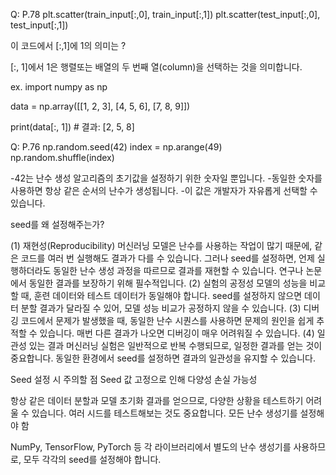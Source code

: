 Q: P.78
plt.scatter(train_input[:,0], train_input[:,1])
plt.scatter(test_input[:,0], test_input[:,1])

이 코드에서 [:,1]에 1의 의미는 ?

 [:, 1]에서 1은 행렬또는 배열의 두 번째 열(column)을 선택하는 것을 의미합니다.

ex.
import numpy as np

data = np.array([[1, 2, 3],
                 [4, 5, 6],
                 [7, 8, 9]])

print(data[:, 1])  # 결과: [2, 5, 8]


Q: P.76
np.random.seed(42)
index = np.arange(49)
np.random.shuffle(index)

-42는 난수 생성 알고리즘의 초기값을 설정하기 위한 숫자일 뿐입니다.
-동일한 숫자를 사용하면 항상 같은 순서의 난수가 생성됩니다.
-이 값은 개발자가 자유롭게 선택할 수 있습니다.


seed를 왜 설정해주는가?

(1) 재현성(Reproducibility)
머신러닝 모델은 난수를 사용하는 작업이 많기 때문에, 같은 코드를 여러 번 실행해도 결과가 다를 수 있습니다.
그러나 seed를 설정하면, 언제 실행하더라도 동일한 난수 생성 과정을 따르므로 결과를 재현할 수 있습니다.
연구나 논문에서 동일한 결과를 보장하기 위해 필수적입니다.
(2) 실험의 공정성
모델의 성능을 비교할 때, 훈련 데이터와 테스트 데이터가 동일해야 합니다.
seed를 설정하지 않으면 데이터 분할 결과가 달라질 수 있어, 모델 성능 비교가 공정하지 않을 수 있습니다.
(3) 디버깅
코드에서 문제가 발생했을 때, 동일한 난수 시퀀스를 사용하면 문제의 원인을 쉽게 추적할 수 있습니다.
매번 다른 결과가 나오면 디버깅이 매우 어려워질 수 있습니다.
(4) 일관성 있는 결과
머신러닝 실험은 일반적으로 반복 수행되므로, 일정한 결과를 얻는 것이 중요합니다.
동일한 환경에서 seed를 설정하면 결과의 일관성을 유지할 수 있습니다.

Seed 설정 시 주의할 점
Seed 값 고정으로 인해 다양성 손실 가능성

항상 같은 데이터 분할과 모델 초기화 결과를 얻으므로, 다양한 상황을 테스트하기 어려울 수 있습니다.
여러 시드를 테스트해보는 것도 중요합니다.
모든 난수 생성기를 설정해야 함

NumPy, TensorFlow, PyTorch 등 각 라이브러리에서 별도의 난수 생성기를 사용하므로, 모두 각각의 seed를 설정해야 합니다.

